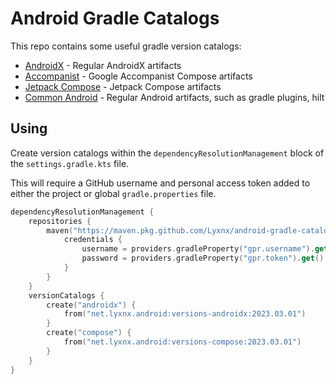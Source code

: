 # Android Gradle Catalogs

This repo contains some useful gradle version catalogs:

- [AndroidX](versions-androidx/libs.versions.toml) - Regular AndroidX artifacts
- [Accompanist](versions-accompanist/libs.versions.toml) - Google Accompanist Compose artifacts
- [Jetpack Compose](versions-compose/libs.versions.toml) - Jetpack Compose artifacts
- [Common Android](versions-common/libs.versions.toml) - Regular Android artifacts, such as gradle plugins, hilt

## Using

Create version catalogs within the `dependencyResolutionManagement` block of the `settings.gradle.kts` file.

This will require a GitHub username and personal access token added to either the project or
global `gradle.properties` file.

```kotlin
dependencyResolutionManagement {
    repositories {
        maven("https://maven.pkg.github.com/Lyxnx/android-gradle-catalogs") {
            credentials {
                username = providers.gradleProperty("gpr.username").get()
                password = providers.gradleProperty("gpr.token").get()
            }
        }
    }
    versionCatalogs {
        create("androidx") {
            from("net.lyxnx.android:versions-androidx:2023.03.01")
        }
        create("compose") {
            from("net.lyxnx.android:versions-compose:2023.03.01")
        }
    }
}
```
